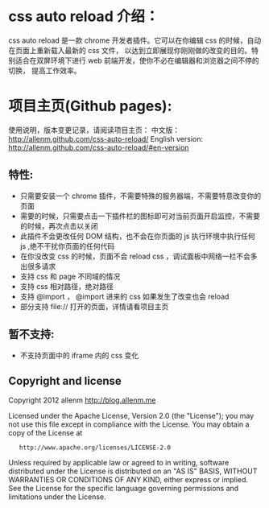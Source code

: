 css auto reload 介绍：
======================
css auto reload 是一款 chrome 开发者插件。它可以在你编辑 css 的时候，自动在页面上重新载入最新的 css 文件，
以达到立即展现你刚刚做的改变的目的。特别适合在双屏环境下进行 web 前端开发，使你不必在编辑器和浏览器之间不停的切换，
提高工作效率。

项目主页(Github pages):
====================
使用说明，版本变更记录，请阅读项目主页：
中文版：http://allenm.github.com/css-auto-reload/
English version: http://allenm.github.com/css-auto-reload/#en-version

特性:
----------------------
* 只需要安装一个 chrome 插件，不需要特殊的服务器端，不需要特意改变你的页面
* 需要的时候，只需要点击一下插件栏的图标即可对当前页面开启监控，不需要的时候，再次点击以关闭
* 此插件不会更改任何 DOM 结构，也不会在你页面的 js 执行环境中执行任何 js ,绝不干扰你页面的任何代码
* 在你没改变 css 的时候，页面不会 reload css ，调试面板中网络一栏不会多出很多请求
* 支持 css 和 page 不同域的情况
* 支持 css 相对路径，绝对路径
* 支持 @import ， @import 进来的 css 如果发生了改变也会 reload
* 部分支持 file:// 打开的页面，详情请看项目主页


暂不支持:
----------------------
* 不支持页面中的 iframe 内的 css 变化

Copyright and license
------------------------
Copyright 2012 allenm <http://blog.allenm.me> 

   Licensed under the Apache License, Version 2.0 (the "License");
   you may not use this file except in compliance with the License.
   You may obtain a copy of the License at

       http://www.apache.org/licenses/LICENSE-2.0

   Unless required by applicable law or agreed to in writing, software
   distributed under the License is distributed on an "AS IS" BASIS,
   WITHOUT WARRANTIES OR CONDITIONS OF ANY KIND, either express or implied.
   See the License for the specific language governing permissions and
   limitations under the License.

